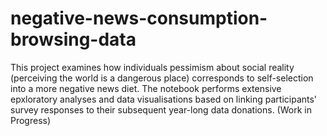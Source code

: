 # negative-news-consumption-browsing-data
This project examines how individuals pessimism about social reality (perceiving the world is a dangerous place) corresponds to self-selection into a more negative news diet. 
The notebook performs extensive epxloratory analyses and data visualisations based on linking participants' survey responses to their subsequent year-long data donations. (Work in Progress)
